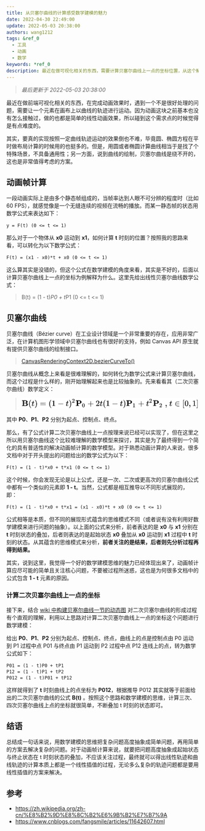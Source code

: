 ```yaml
---
title: 从贝塞尔曲线的计算感受数学建模的魅力
date: 2022-04-30 22:49:00
update: 2022-05-03 20:38:00
authors: wang1212
tags: &ref_0
  - 工具
  - 动画
  - 数学
keywords: *ref_0
description: 最近在做可视化相关的东西，需要计算贝塞尔曲线上一点的坐标位置，从这个解决过程中感受到了数学建模的魅力。
---
```


> _最后更新于 2022-05-03 20:38:00_

最近在做前端可视化相关的东西，在完成动画效果时，遇到一个不是很好处理的问题，需要让一个元素在画布上以曲线的轨迹进行运动。因为动画这块之前基本也没有怎么接触过，做的也都是简单的线性动画效果，所以碰到这个需求点的时候觉得是有点难度的。

其实，要真的实现按照一定曲线轨迹运动的效果倒也不难，毕竟圆、椭圆方程在平时做布局计算的时候用的也挺多的。但是，用圆或者椭圆计算曲线相当于是找了个特殊场景，不具备通用性；另一方面，说到曲线的绘制，贝塞尔曲线是绕不开的，这也是非常值得考虑的方案。

<!-- truncate -->

## 动画帧计算

一段动画实际上是由多个静态帧组成的，当帧率达到人眼不可分辨的程度时（比如 60 FPS），就感觉像是一个无缝连续的视频在流畅的播放。而某一静态帧的状态用数学公式来表达如下：

```
y = F(t) (0 <= t <= 1)
```

那么对于一个物体从 **x0** 运动到 **x1**，如何计算 **t** 时刻的位置？按照我的思路来看，可以转化为以下数学公式：

```
F(t) = (x1 - x0)*t + x0 (0 <= t <= 1)
```

这么算其实是没错的，但这个公式在数学建模的角度来看，其实是不好的，后面以计算贝塞尔曲线上一点的坐标为例解释为什么。这里先给出线性贝塞尔曲线数学公式：

> B(t) = (1 - t)*P0 + t*P1 (0 <= t <= 1)

## 贝塞尔曲线

贝塞尔曲线（Bézier curve）在工业设计领域是一个非常重要的存在，应用非常广泛，在计算机图形学领域中贝塞尔曲线也有很好的支持，例如 Canvas API 原生就有提供贝塞尔曲线的绘制接口。

> [CanvasRenderingContext2D.bezierCurveTo()](https://developer.mozilla.org/en-US/docs/Web/API/CanvasRenderingContext2D/bezierCurveTo)

贝塞尔曲线从概念上来看是很难理解的，如何转化为数学公式来计算贝塞尔曲线，而这个过程是什么样的，刚开始理解起来也是比较抽象的。先来看看其（二次贝塞尔曲线）数学定义：

> ![Quadratic Bezier Curve Formula](Quadratic-Bezier-Curve-Formula.svg.png 'Quadratic Bezier Curve Formula')

其中 **P0**、**P1**、**P2** 分别为起点、控制点、终点。

那么，有了公式计算二次贝塞尔曲线上一点按理来说已经可以实现了，但在这里之所以用贝塞尔曲线这个比较难理解的数学模型来探讨，其实是为了最终得到一个简化的具有普适性的解决动画帧计算的数学模型。对于熟悉动画计算的人来说，很多文档中对于开头提出的问题给出的数学公式为以下：

```
F(t) = (1 - t)*x0 + t*x1 (0 <= t <= 1)
```

这个时候，你会发现无论是以上公式，还是一次、二次或更高次的贝塞尔曲线公式中都有一个类似的元素即 **1 - t**。当然，公式都是相互推导以不同形式展现的，即：

```
F(t) = (1 - t)*x0 + t*x1 = (x1 - x0)*t + x0 (0 <= t <= 1)
```

公式相等是本质，但不同的展现形式蕴含的思维模式不同（或者说有没有利用好数学建模来进行问题的抽象）。以上面的公式来分析，前者表达的是 **x0** 与 **x1** 分别在 **t** 时刻状态的叠加，后者则表达的是起始状态 **x0** 叠加从 **x0** 运动到 **x1** 过程中 **t** 时刻的状态。从其蕴含的思维模式来分析，**前者关注的是结果，后者则先分析过程再得到结果。**

其实，说到这里，我觉得一个好的数学建模思维的魅力已经体现出来了，动画帧计算应尽可能的简单且关注核心问题，不要被过程所迷惑，这也是为何很多文档中的公式包含 **1 - t** 元素的原因。

### 计算二次贝塞尔曲线上一点的坐标

接下来，结合 [wiki 中构建贝塞尔曲线一节的动态图](https://zh.wikipedia.org/zh-cn/%E8%B2%9D%E8%8C%B2%E6%9B%B2%E7%B7%9A#%E4%BA%8C%E6%AC%A1%E6%9B%B2%E7%B7%9A) 对二次贝塞尔曲线的形成过程有个直观的理解，利用以上思路对计算二次贝塞尔曲线上一点的坐标这个问题进行数学建模：

给出 **P0**、**P1**、**P2** 分别为起点、控制点、终点，曲线上的点是控制点由 P0 运动到 P1 过程中点 P01 与终点由 P1 运动到 P2 过程中点 P12 连线上的点，转为数学公式如下：

```
P01 = (1 - t)P0 + tP1
P12 = (1 - t)P1 + tP2
P012 = (1 - t)P01 + tP12
```

这样就得到了 **t** 时刻曲线上的点坐标为 **P012**，根据推导 P012 其实就等于前面给出的二次贝塞尔曲线的公式 **B(t)** 。按照这个思路和数学建模的思维，计算三次、四次贝塞尔曲线上点的坐标就很简单，不断叠加 t 时刻的状态即可。

## 结语

总结成一句话来说，用数学建模的思维把复杂问题高度抽象成简单问题，再用简单的方案去解决复杂的问题。对于动画帧计算来说，就要把问题高度抽象成起始状态与终止状态在 t 时刻状态的叠加，不应该关注过程，最终就可以得出线性轨迹和曲线轨迹的计算本质上都是一个线性插值的过程，无论多么复杂的轨迹问题都是要用线性插值的方案来解决。

## 参考

- https://zh.wikipedia.org/zh-cn/%E8%B2%9D%E8%8C%B2%E6%9B%B2%E7%B7%9A
- https://www.cnblogs.com/fangsmile/articles/11642607.html
